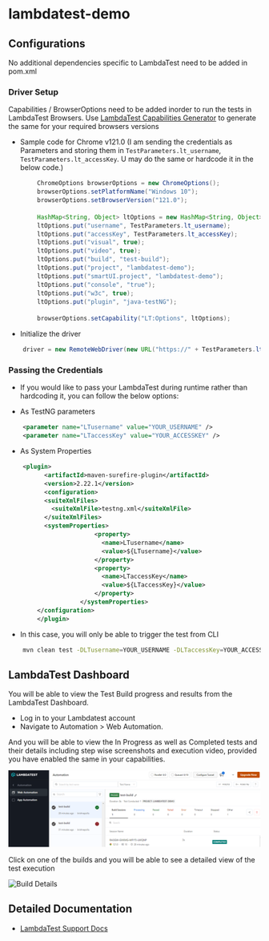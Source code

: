 # lambdatest-demo

## Configurations

No additional dependencies specific to LambdaTest need to be added in pom.xml

### Driver Setup
Capabilities / BrowserOptions need to be added inorder to run the tests in LambdaTest Browsers. Use [LambdaTest Capabilities Generator](https://www.lambdatest.com/capabilities-generator/) to generate the same for your required browsers versions

- Sample code for Chrome v121.0 (I am sending the credentials as Parameters and storing them in ``TestParameters.lt_username``, ``TestParameters.lt_accessKey``. U may do the same or hardcode it in the below code.)
```Java
        ChromeOptions browserOptions = new ChromeOptions();
        browserOptions.setPlatformName("Windows 10");
        browserOptions.setBrowserVersion("121.0");
        
        HashMap<String, Object> ltOptions = new HashMap<String, Object>();
        ltOptions.put("username", TestParameters.lt_username); 
        ltOptions.put("accessKey", TestParameters.lt_accessKey);
        ltOptions.put("visual", true);
        ltOptions.put("video", true);
        ltOptions.put("build", "test-build");
        ltOptions.put("project", "lambdatest-demo");
        ltOptions.put("smartUI.project", "lambdatest-demo");
        ltOptions.put("console", "true");
        ltOptions.put("w3c", true);
        ltOptions.put("plugin", "java-testNG");
        
        browserOptions.setCapability("LT:Options", ltOptions);
```

- Initialize the driver
```Java
    driver = new RemoteWebDriver(new URL("https://" + TestParameters.lt_username + ":" + TestParameters.lt_accessKey + "@hub.lambdatest.com/wd/hub"), browserOptions);
```

### Passing the Credentials
- If you would like to pass your LambdaTest during runtime rather than hardcoding it, you can follow the below options:

- As TestNG parameters
```xml
    <parameter name="LTusername" value="YOUR_USERNAME" />
	<parameter name="LTaccessKey" value="YOUR_ACCESSKEY" />
```

- As System Properties
```xml
    <plugin>
          <artifactId>maven-surefire-plugin</artifactId>
          <version>2.22.1</version>
          <configuration>
          <suiteXmlFiles>
            <suiteXmlFile>testng.xml</suiteXmlFile>
          </suiteXmlFiles>
          <systemProperties>
						<property>
			              <name>LTusername</name>
			              <value>${LTusername}</value>
	           			</property>
	           			<property>
			              <name>LTaccessKey</name>
			              <value>${LTaccessKey}</value>
	           			</property>
					</systemProperties>
        </configuration>
        </plugin>
```
- In this case, you will only be able to trigger the test from CLI

```bash
    mvn clean test -DLTusername=YOUR_USERNAME -DLTaccessKey=YOUR_ACCESSKEY
```

## LambdaTest Dashboard
You will be able to view the Test Build progress and results from the LambdaTest Dashboard. 

- Log in to your Lambdatest account
- Navigate to Automation > Web Automation.

And you will be able to view the In Progress as well as Completed tests and their details including step wise screenshots and execution video, provided you have enabled the same in your capabilities.

![Test Builds](https://github.com/krishnapollu/lambdatest-demo/blob/main/images/test-builds.png)

Click on one of the builds and you will be able to see a detailed view of the test execution

![Build Details](https://github.com/krishnapollu/lambdatest-demo/blob/main/images/build-details.png)

## Detailed Documentation
- [LambdaTest Support Docs](https://www.lambdatest.com/support/docs/)